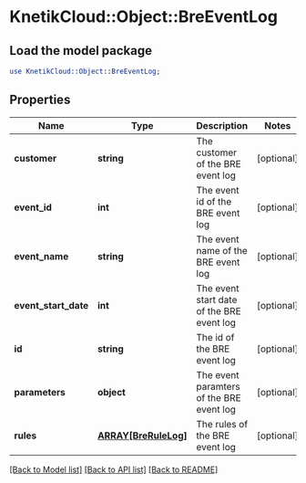 # KnetikCloud::Object::BreEventLog

## Load the model package
```perl
use KnetikCloud::Object::BreEventLog;
```

## Properties
Name | Type | Description | Notes
------------ | ------------- | ------------- | -------------
**customer** | **string** | The customer of the BRE event log | [optional] 
**event_id** | **int** | The event id of the BRE event log | [optional] 
**event_name** | **string** | The event name of the BRE event log | [optional] 
**event_start_date** | **int** | The event start date of the BRE event log | [optional] 
**id** | **string** | The id of the BRE event log | [optional] 
**parameters** | **object** | The event paramters of the BRE event log | [optional] 
**rules** | [**ARRAY[BreRuleLog]**](BreRuleLog.md) | The rules of the BRE event log | [optional] 

[[Back to Model list]](../README.md#documentation-for-models) [[Back to API list]](../README.md#documentation-for-api-endpoints) [[Back to README]](../README.md)


